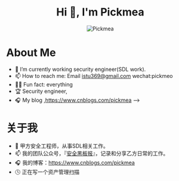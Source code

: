 <h1 align="center">Hi 👋, I'm Pickmea</h1>
<p align="center"> <img src="https://github-readme-stats.vercel.app/api?username=stu2014&show_icons=true" alt="Pickmea" /> </p>




# About Me

- 🔭 I’m currently working security engineer(SDL work).
- 📫 How to reach me: Email istu369@gmail.com  wechat:pickmeo
- 🛀🏾 Fun fact: everything
- 🏆 Security engineer, 
- 🎧 My blog ,https://www.cnblogs.com/pickmea
-->


# 关于我

- 🔭 甲方安全工程师，从事SDL相关工作。
- 📫 我的团队公众号，『[安全黑板报](https://github.com/Stu2014/Stu2014/qrcode.bmp)』，记录和分享乙方日常的工作。
- 🎧 我的博客：https://www.cnblogs.com/pickmea
- 🕓 正在写一个资产管理扫描

